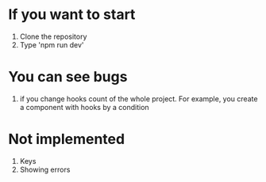 # If you want to start

1. Clone the repository
2. Type 'npm run dev'

# You can see bugs
1. if you change hooks count of the whole project. For example, you create a component with hooks by a condition

# Not implemented
1. Keys
2. Showing errors
